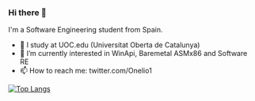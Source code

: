 ### Hi there 👋
I'm a Software Engineering student from Spain.

- 🔭 I study at UOC.edu (Universitat Oberta de Catalunya)
- 🤔 I’m currently interested in WinApi, Baremetal ASMx86 and Software RE
- 📫 How to reach me: twitter.com/Onelio1

[![Top Langs](https://github-readme-stats.vercel.app/api/top-langs/?username=Onelio&layout=compact&theme=radical)](https://github.com/anuraghazra/github-readme-stats)

<!--
**Onelio/Onelio** is a ✨ _special_ ✨ repository because its `README.md` (this file) appears on your GitHub profile.

Here are some ideas to get you started:

- 🔭 I’m currently working on ...
- 🌱 I’m currently learning ...
- 👯 I’m looking to collaborate on ...
- 🤔 I’m looking for help with ...
- 💬 Ask me about ...
- 📫 How to reach me: ...
- 😄 Pronouns: ...
- ⚡ Fun fact: ...
-->
